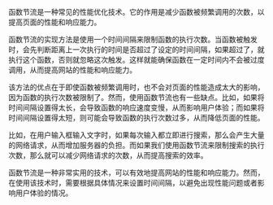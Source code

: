 函数节流是一种常见的性能优化技术。它的作用是减少函数被频繁调用的次数，以提高页面的性能和响应能力。

函数节流的实现方法是使用一个时间间隔来限制函数的执行次数。当函数被触发时，会先判断距离上一次执行的时间是否超过了设定的时间间隔，如果超过了，就执行这个函数，否则就忽略这次触发。这样就能确保函数在一定时间内不会被过度调用，从而提高网站的性能和响应能力。

该方法的优点在于即使函数被频繁调用时，也不会对页面的性能造成太大的影响，因为函数的执行次数被限制了。然而，使用函数节流也有一些缺点。比如，如果将时间间隔设置得太长，会导致函数的响应速度变慢，从而影响用户体验；而如果将时间间隔设置得太短，则可能会导致函数的执行次数过多，从而降低页面的性能。

比如，在用户输入框输入文字时，如果每次输入都立即进行搜索，那么会产生大量的网络请求，从而增加服务器的负担。而如果我们使用函数节流来限制搜索的执行次数，那么就可以减少网络请求的次数，从而提高搜索的效率。

函数节流是一种非常实用的技术，可以有效地提高网站的性能和响应能力。然而，在使用该技术时，需要根据具体情况来设置时间间隔，以避免出现性能问题或者影响用户体验的情况。
